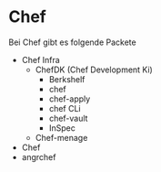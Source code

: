 # Chef

Bei Chef gibt es folgende Packete

- Chef Infra
  - ChefDK (Chef Development Ki)
    - Berkshelf
    - chef
    - chef-apply
    - chef CLi
    - chef-vault
    - InSpec
  - Chef-menage
- Chef
- angrchef